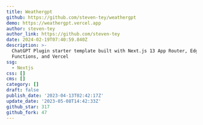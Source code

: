 ```yaml
---
title: Weathergpt
github: https://github.com/steven-tey/weathergpt
demo: https://weathergpt.vercel.app
author: steven-tey
author_link: https://github.com/steven-tey
date: 2024-02-19T07:40:59.840Z
description: >-
  ChatGPT Plugin starter template built with Next.js 13 App Router, Edge
  Functions, and Vercel
ssg:
  - Nextjs
css: []
cms: []
category: []
draft: false
publish_date: '2023-04-13T02:42:17Z'
update_date: '2023-05-08T14:42:33Z'
github_star: 317
github_fork: 47
---
```


